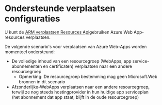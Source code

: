<properties
    pageTitle="Bronnen voor Web-App verplaatsen naar een andere Resource-groep"
    description="Beschrijving van de scenario's waarin u Web Apps en App Services uit één resourcegroep naar een andere verplaatsen kunt."
    services="app-service"
    documentationCenter=""
    authors="ZainRizvi"
    manager="wpickett"
    editor=""/>

<tags
    ms.service="app-service"
    ms.workload="web"
    ms.tgt_pltfrm="na"
    ms.devlang="na"
    ms.topic="article"
    ms.date="01/04/2016"
    ms.author="zarizvi"/>
    
# <a name="supported-move-configurations"></a>Ondersteunde verplaatsen configuraties

U kunt de [ARM verplaatsen Resources Api](../resource-group-move-resources.md)gebruiken Azure Web App-resources verplaatsen.

De volgende scenario's voor verplaatsen van Azure Web-Apps worden momenteel ondersteund:

* De volledige inhoud van een resourcegroep (WebApps, app service-abonnementen en certificaten) verplaatsen naar een andere resourcegroep 
    * Opmerking: De resourcegroep bestemming mag geen Microsoft.Web bronnen in dit scenario
* Afzonderlijke-WebApps verplaatsen naar een andere resourcegroep, terwijl ze nog steeds hostingprovider in hun huidige app serviceplan (het abonnement dat app staat, blijft in de oude resourcegroep)
